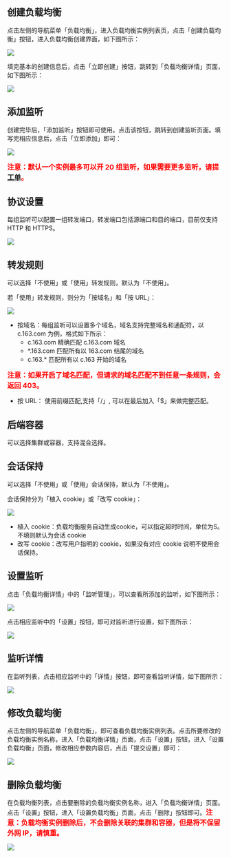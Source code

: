 ## 创建负载均衡

点击左侧的导航菜单「负载均衡」，进入负载均衡实例列表页，点击「创建负载均衡」按钮，进入负载均衡创建界面，如下图所示：

![](../image/创建负载均衡_创建负载均衡.png)

填完基本的创建信息后，点击「立即创建」按钮，跳转到「负载均衡详情」页面，如下图所示：

![](../image/创建负载均衡_负载均衡详情.png)

## 添加监听

创建完毕后，「添加监听」按钮即可使用。点击该按钮，跳转到创建监听页面。填写完相应信息后，点击「立即添加」即可：

![](../image/创建负载均衡_添加监听.png)

<font color=#FF0000 size=3>**注意：默认一个实例最多可以开 20 组监听，如果需要更多监听，请提 [工单][4]。**</font>

## 协议设置

每组监听可以配置一组转发端口，转发端口包括源端口和目的端口，目前仅支持 HTTP 和 HTTPS。

![](../image/创建负载均衡_协议设置.png)

## 转发规则

可以选择「不使用」或「使用」转发规则，默认为「不使用」。

若「使用」转发规则，则分为「按域名」和「按 URL」：

![](../image/创建负载均衡_协议设置.png)

 * 按域名：每组监听可以设置多个域名，域名支持完整域名和通配符，以 c.163.com 为例，格式如下所示：
	* c.163.com 精确匹配 c.163.com 域名
	* *.163.com 匹配所有以 163.com 结尾的域名
	* c.163.* 匹配所有以 c.163 开始的域名
	
<font color=#FF0000 size=3>**注意：如果开启了域名匹配，但请求的域名匹配不到任意一条规则，会返回 403。**</font>
* 按 URL： 使用前缀匹配,支持「/」, 可以在最后加入「$」来做完整匹配。
## 后端容器
可以选择集群或容器，支持混合选择。
## 会话保持
可以选择「不使用」或「使用」会话保持，默认为「不使用」。

会话保持分为「植入 cookie」或「改写 cookie」：

![](../image/创建负载均衡_会话保持.png)

* 植入 cookie：负载均衡服务自动生成cookie，可以指定超时时间，单位为S。不填则默认为会话 cookie
* 改写 cookie：改写用户指明的 cookie，如果没有对应 cookie 说明不使用会话保持。
## 设置监听
点击「负载均衡详情」中的「监听管理」，可以查看所添加的监听，如下图所示：

![](../image/创建负载均衡_监听列表.png)

点击相应监听中的「设置」按钮，即可对监听进行设置，如下图所示：

![](../image/创建负载均衡_设置监听.png)

## 监听详情
在监听列表，点击相应监听中的「详情」按钮，即可查看监听详情，如下图所示：

![](../image/创建负载均衡_监听详情.png)

## 修改负载均衡
点击左侧的导航菜单「负载均衡」，即可查看负载均衡实例列表。点击所要修改的负载均衡实例名称，进入「负载均衡详情」页面，点击「设置」按钮，进入「设置负载均衡」页面，修改相应参数内容后，点击「提交设置」即可：

![](../image/创建负载均衡_设置负载均衡.png)

## 删除负载均衡
在负载均衡列表，点击要删除的负载均衡实例名称，进入「负载均衡详情」页面。点击「设置」按钮，进入「设置负载均衡」页面，点击「删除」按钮即可。<font color=#FF0000 size=3>**注意：负载均衡实例删除后，不会删除关联的集群和容器，但是将不保留外网 IP，请慎重。**</font>

![](../image/创建负载均衡_删除负载均衡.png)


  [1]: ./images/%E5%88%9B%E5%BB%BA%E8%B4%9F%E8%BD%BD%E5%9D%87%E8%A1%A1_%E5%88%9B%E5%BB%BA%E8%B4%9F%E8%BD%BD%E5%9D%87%E8%A1%A1.png "创建负载均衡_创建负载均衡.png"
  [2]: ./images/%E5%88%9B%E5%BB%BA%E8%B4%9F%E8%BD%BD%E5%9D%87%E8%A1%A1_%E8%B4%9F%E8%BD%BD%E5%9D%87%E8%A1%A1%E8%AF%A6%E6%83%85.png "创建负载均衡_负载均衡详情.png"
  [3]: ./images/%E5%88%9B%E5%BB%BA%E8%B4%9F%E8%BD%BD%E5%9D%87%E8%A1%A1_%E6%B7%BB%E5%8A%A0%E7%9B%91%E5%90%AC.png "创建负载均衡_添加监听.png"
  [4]: https://c.163.com/wiki/index.php?title=%E8%81%94%E7%B3%BB%E6%88%91%E4%BB%AC#.E5.B7.A5.E5.8D.95
  [5]: ./images/%E5%88%9B%E5%BB%BA%E8%B4%9F%E8%BD%BD%E5%9D%87%E8%A1%A1_%E5%8D%8F%E8%AE%AE%E8%AE%BE%E7%BD%AE.png "创建负载均衡_协议设置.png"
  [6]: ./images/%E5%88%9B%E5%BB%BA%E8%B4%9F%E8%BD%BD%E5%9D%87%E8%A1%A1_%E8%BD%AC%E5%8F%91%E8%A7%84%E5%88%99.png "创建负载均衡_转发规则.png"
  [7]: ./images/%E5%88%9B%E5%BB%BA%E8%B4%9F%E8%BD%BD%E5%9D%87%E8%A1%A1_%E4%BC%9A%E8%AF%9D%E4%BF%9D%E6%8C%81.png "创建负载均衡_会话保持.png"
  [8]: ./images/%E5%88%9B%E5%BB%BA%E8%B4%9F%E8%BD%BD%E5%9D%87%E8%A1%A1_%E7%9B%91%E5%90%AC%E5%88%97%E8%A1%A8.png "创建负载均衡_监听列表.png"
  [9]: ./images/%E5%88%9B%E5%BB%BA%E8%B4%9F%E8%BD%BD%E5%9D%87%E8%A1%A1_%E8%AE%BE%E7%BD%AE%E7%9B%91%E5%90%AC.png "创建负载均衡_设置监听.png"
  [10]: ./images/%E5%88%9B%E5%BB%BA%E8%B4%9F%E8%BD%BD%E5%9D%87%E8%A1%A1_%E7%9B%91%E5%90%AC%E8%AF%A6%E6%83%85.png "创建负载均衡_监听详情.png"
  [11]: ./images/%E5%88%9B%E5%BB%BA%E8%B4%9F%E8%BD%BD%E5%9D%87%E8%A1%A1_%E8%AE%BE%E7%BD%AE%E8%B4%9F%E8%BD%BD%E5%9D%87%E8%A1%A1.png "创建负载均衡_设置负载均衡.png"
  [12]: ./images/%E5%88%9B%E5%BB%BA%E8%B4%9F%E8%BD%BD%E5%9D%87%E8%A1%A1_%E5%88%A0%E9%99%A4%E8%B4%9F%E8%BD%BD%E5%9D%87%E8%A1%A1.png "创建负载均衡_删除负载均衡.png"